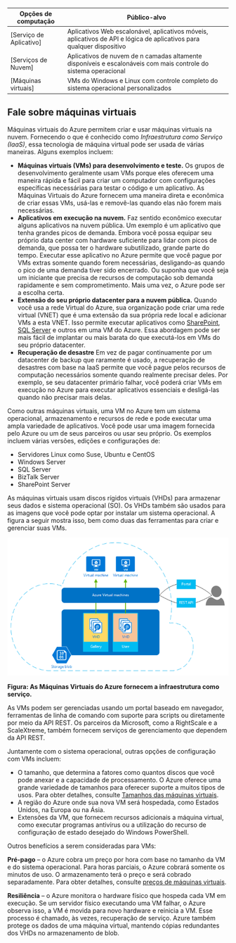 | Opções de computação | Público-alvo |
| ------------------ | --------   |
| [Serviço de Aplicativo] | Aplicativos Web escalonável, aplicativos móveis, aplicativos de API e lógica de aplicativos para qualquer dispositivo |
| [Serviços de Nuvem] | Aplicativos de nuvem de n camadas altamente disponíveis e escalonáveis com mais controle do sistema operacional |
| [Máquinas virtuais] | VMs do Windows e Linux com controle completo do sistema operacional personalizados |

<a name="tellmevm"></a>
## Fale sobre máquinas virtuais

Máquinas virtuais do Azure permitem criar e usar máquinas virtuais na nuvem. Fornecendo o que é conhecido como *Infraestrutura como Serviço (IaaS)*, essa tecnologia de máquina virtual pode ser usada de várias maneiras. Alguns exemplos incluem:

- **Máquinas virtuais (VMs) para desenvolvimento e teste.** Os grupos de desenvolvimento geralmente usam VMs porque eles oferecem uma maneira rápida e fácil para criar um computador com configurações específicas necessárias para testar o código e um aplicativo. As Máquinas Virtuais do Azure fornecem uma maneira direta e econômica de criar essas VMs, usá-las e removê-las quando elas não forem mais necessárias.
- **Aplicativos em execução na nuvem.** Faz sentido econômico executar alguns aplicativos na nuvem pública. Um exemplo é um aplicativo que tenha grandes picos de demanda. Embora você possa equipar seu próprio data center com hardware suficiente para lidar com picos de demanda, que possa ter o hardware subutilizado, grande parte do tempo. Executar esse aplicativo no Azure permite que você pague por VMs extras somente quando forem necessárias, desligando-as quando o pico de uma demanda tiver sido encerrado. Ou suponha que você seja um iniciante que precisa de recursos de computação sob demanda rapidamente e sem comprometimento. Mais uma vez, o Azure pode ser a escolha certa.
- **Extensão do seu próprio datacenter para a nuvem pública.** Quando você usa a rede Virtual do Azure, sua organização pode criar uma rede virtual (VNET) que é uma extensão da sua própria rede local e adicionar VMs a esta VNET. Isso permite executar aplicativos como [SharePoint](../articles/virtual-machines/virtual-machines-windows-sharepoint-farm-structure.md), [SQL Server](../articles/virtual-machines/virtual-machines-windows-classic-sql-overview.md) e outros em uma VM do Azure. Essa abordagem pode ser mais fácil de implantar ou mais barata do que executá-los em VMs do seu próprio datacenter.   
- **Recuperação de desastre** Em vez de pagar continuamente por um datacenter de backup que raramente é usado, a recuperação de desastres com base na IaaS permite que você pague pelos recursos de computação necessários somente quando realmente precisar deles. Por exemplo, se seu datacenter primário falhar, você poderá criar VMs em execução no Azure para executar aplicativos essenciais e desligá-las quando não precisar mais delas.

Como outras máquinas virtuais, uma VM no Azure tem um sistema operacional, armazenamento e recursos de rede e pode executar uma ampla variedade de aplicativos. Você pode usar uma imagem fornecida pelo Azure ou um de seus parceiros ou usar seu próprio. Os exemplos incluem várias versões, edições e configurações de:
 
- Servidores Linux como Suse, Ubuntu e CentOS
- Windows Server 
- SQL Server
- BizTalk Server 
- SharePoint Server

As máquinas virtuais usam discos rígidos virtuais (VHDs) para armazenar seus dados e sistema operacional (SO). Os VHDs também são usados para as imagens que você pode optar por instalar um sistema operacional. A figura a seguir mostra isso, bem como duas das ferramentas para criar e gerenciar suas VMs.

<a name="fig_createvms"></a> ![vm\_diagram](./media/virtual-machines-choose-me-content/diagram.png)

**Figura: As Máquinas Virtuais do Azure fornecem a infraestrutura como serviço.**

As VMs podem ser gerenciadas usando um portal baseado em navegador, ferramentas de linha de comando com suporte para scripts ou diretamente por meio da API REST. Os parceiros da Microsoft, como a RightScale e a ScaleXtreme, também fornecem serviços de gerenciamento que dependem da API REST.

Juntamente com o sistema operacional, outras opções de configuração com VMs incluem:

- O tamanho, que determina a fatores como quantos discos que você pode anexar e a capacidade de processamento. O Azure oferece uma grande variedade de tamanhos para oferecer suporte a muitos tipos de usos. Para obter detalhes, consulte [Tamanhos das máquinas virtuais](../articles/virtual-machines/virtual-machines-linux-sizes.md).  
- A região do Azure onde sua nova VM será hospedada, como Estados Unidos, na Europa ou na Ásia. 
- Extensões da VM, que fornecem recursos adicionais a máquina virtual, como executar programas antivírus ou a utilização do recurso de configuração de estado desejado do Windows PowerShell.

Outros benefícios a serem consideradas para VMs:

**Pré-pago** – o Azure cobra um preço por hora com base no tamanho da VM e do sistema operacional. Para horas parciais, o Azure cobrará somente os minutos de uso. O armazenamento terá o preço e será cobrado separadamente. Para obter detalhes, consulte [preços de máquinas virtuais](https://azure.microsoft.com/pricing/details/virtual-machines/).

**Resiliência** – o Azure monitora o hardware físico que hospeda cada VM em execução. Se um servidor físico executando uma VM falhar, o Azure observa isso, a VM é movida para novo hardware e reinicia a VM. Esse processo é chamado, às vezes, recuperação de serviço. Azure também protege os dados de uma máquina virtual, mantendo cópias redundantes dos VHDs no armazenamento de blob.

<!---HONumber=AcomDC_0330_2016-->